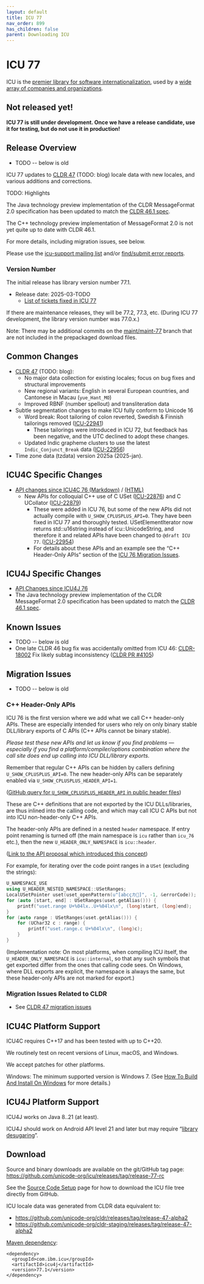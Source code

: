 ```yaml
---
layout: default
title: ICU 77
nav_order: 899
has_children: false
parent: Downloading ICU
---
```


<!--
© 2025 and later: Unicode, Inc. and others.
License & terms of use: http://www.unicode.org/copyright.html
-->

# ICU 77

ICU is the [premier library for software internationalization](https://icu.unicode.org/#h.i33fakvpjb7o),
used by a [wide array of companies and organizations](https://icu.unicode.org/#h.f9qwubthqabj).

## Not released yet!

**ICU 77 is still under development.
Once we have a release candidate, use it for testing, but do not use it in production!**

## Release Overview

* TODO -- below is old

ICU 77 updates to
[CLDR 47](https://cldr.unicode.org/downloads/cldr-47)
(TODO: blog)
locale data with new locales, and various additions and corrections.

TODO: Highlights

The Java technology preview implementation of the CLDR MessageFormat 2.0 specification has been updated to match the
[CLDR 46.1 spec](https://www.unicode.org/reports/tr35/tr35-74/tr35-messageFormat.html).

The C++ technology preview implementation of MessageFormat 2.0 is not yet quite up to date with CLDR 46.1.

For more details, including migration issues, see below.

Please use the [icu-support mailing list](https://icu.unicode.org/contacts) and/or [find/submit error reports](https://icu.unicode.org/bugs).

### Version Number

The initial release has library version number 77.1.

* Release date: 2025-03-TODO
  * [List of tickets fixed in ICU 77](https://unicode-org.atlassian.net/issues/?jql=project%20%3D%20ICU%20AND%20status%20%3D%20Done%20AND%20resolution%20in%20%28Fixed%2C%20%22Fixed%20by%20Other%20Ticket%22%29%20AND%20fixVersion%20%3D%2077.1%20ORDER%20BY%20component%20ASC%2C%20created%20DESC)

If there are maintenance releases, they will be 77.2, 77.3, etc. (During ICU 77 development, the library version number was 77.0.x.)

Note: There may be additional commits on the [maint/maint-77](https://github.com/unicode-org/icu/tree/maint/maint-77) branch that are not included in the prepackaged download files.

## Common Changes

* [CLDR 47](https://cldr.unicode.org/downloads/cldr-47)
  (TODO: blog):
  * No major data collection for existing locales; focus on bug fixes and structural improvements
  * New regional variants: English in several European countries, and Cantonese in Macau (`yue_Hant_MO`)
  * Improved RBNF (number spellout) and transliteration data
* Subtle segmentation changes to make ICU fully conform to Unicode 16
  * Word break: Root tailoring of colon reverted, Swedish & Finnish tailorings removed
    ([ICU-22941](https://unicode-org.atlassian.net/browse/ICU-22941))
    * These tailorings were introduced in ICU 72, but feedback has been negative,
      and the UTC declined to adopt these changes.
  * Updated Indic grapheme clusters to use the latest `Indic_Conjunct_Break` data
    ([ICU-22956](https://unicode-org.atlassian.net/browse/ICU-22956))
* Time zone data (tzdata) version 2025a (2025-jan).

## ICU4C Specific Changes

* [API changes since ICU4C 76 (Markdown)](https://github.com/unicode-org/icu/blob/maint/maint-77/icu4c/APIChangeReport.md) / [(HTML)](https://htmlpreview.github.io/?https://github.com/unicode-org/icu/blob/maint/maint-77/icu4c/APIChangeReport.html)
  * New APIs for colloquial C++ use of C USet ([ICU-22876](https://unicode-org.atlassian.net/browse/ICU-22876))
    and C UCollator ([ICU-22879](https://unicode-org.atlassian.net/browse/ICU-22879))
    * These were added in ICU 76, but some of the new APIs did not actually compile with `U_SHOW_CPLUSPLUS_API=0`.
      They have been fixed in ICU 77 and thoroughly tested.
      USetElementIterator now returns std::u16string instead of icu::UnicodeString,
      and therefore it and related APIs have been changed to `@draft ICU 77`.
      ([ICU-22954](https://unicode-org.atlassian.net/browse/ICU-22954))
    * For details about these APIs and an example see the
      “C++ Header-Only APIs” section of the [ICU 76 Migration Issues](76.md#migration-issues).

## ICU4J Specific Changes

* [API Changes since ICU4J 76](https://htmlpreview.github.io/?https://github.com/unicode-org/icu/blob/maint/maint-77/icu4j/APIChangeReport.html)
* The Java technology preview implementation of the CLDR MessageFormat 2.0 specification has been updated to match the
  [CLDR 46.1 spec](https://www.unicode.org/reports/tr35/tr35-74/tr35-messageFormat.html).

## Known Issues

* TODO -- below is old
* One late CLDR 46 bug fix was accidentally omitted from ICU 46:
  [CLDR-18002](https://unicode-org.atlassian.net/browse/CLDR-18002) Fix likely subtag inconsistency
  ([CLDR PR #4105](https://github.com/unicode-org/cldr/pull/4105))

## Migration Issues

* TODO -- below is old

### C++ Header-Only APIs
ICU 76 is the first version where we add what we call C++ header-only APIs.
These are especially intended for users who rely on only binary stable DLL/library exports of C APIs
(C++ APIs cannot be binary stable).

_Please test these new APIs and let us know if you find problems —
especially if you find a platform/compiler/options combination
where the call site does end up calling into ICU DLL/library exports._

Remember that regular C++ APIs can be hidden by callers defining `U_SHOW_CPLUSPLUS_API=0`.
The new header-only APIs can be separately enabled via `U_SHOW_CPLUSPLUS_HEADER_API=1`.

([GitHub query for `U_SHOW_CPLUSPLUS_HEADER_API` in public header files](https://github.com/search?q=repo%3Aunicode-org%2Ficu+U_SHOW_CPLUSPLUS_HEADER_API+path%3Aunicode%2F*.h&type=code))

These are C++ definitions that are not exported by the ICU DLLs/libraries,
are thus inlined into the calling code,
and which may call ICU C APIs but not into ICU non-header-only C++ APIs.

The header-only APIs are defined in a nested `header` namespace.
If entry point renaming is turned off (the main namespace is `icu` rather than `icu_76` etc.),
then the new `U_HEADER_ONLY_NAMESPACE` is `icu::header`.

([Link to the API proposal which introduced this concept](https://docs.google.com/document/d/1xERVccTYsptzjfbjcj6HDtoKVF_mEKmslPsOiQzzaFg/view#heading=h.cf4bmhjgozry))

For example, for iterating over the code point ranges in a `USet` (excluding the strings):

```c++
U_NAMESPACE_USE
using U_HEADER_NESTED_NAMESPACE::USetRanges;
LocalUSetPointer uset(uset_openPattern(u"[abcçカ🚴]", -1, &errorCode));
for (auto [start, end] : USetRanges(uset.getAlias())) {
    printf("uset.range U+%04lx..U+%04lx\n", (long)start, (long)end);
}
for (auto range : USetRanges(uset.getAlias())) {
    for (UChar32 c : range) {
        printf("uset.range.c U+%04lx\n", (long)c);
    }
}
```

(Implementation note: On most platforms, when compiling ICU itself,
the `U_HEADER_ONLY_NAMESPACE` is `icu::internal`,
so that any such symbols that get exported differ from the ones that calling code sees.
On Windows, where DLL exports are explicit,
the namespace is always the same, but these header-only APIs are not marked for export.)

### Migration Issues Related to CLDR
* See [CLDR 47 migration issues](https://cldr.unicode.org/downloads/cldr-47#migration)

## ICU4C Platform Support

ICU4C requires C++17 and has been tested with up to C++20.

We routinely test on recent versions of Linux, macOS, and Windows.

We accept patches for other platforms.

Windows: The minimum supported version is Windows 7. (See [How To Build And Install On Windows](../userguide/icu4c/build.html#how-to-build-and-install-on-windows) for more details.)

## ICU4J Platform Support

ICU4J works on Java 8..21 (at least).

ICU4J should work on Android API level 21 and later but may require “[library desugaring](https://developer.android.com/studio/write/java8-support#library-desugaring)”.

## Download

Source and binary downloads are available on the git/GitHub tag page: <https://github.com/unicode-org/icu/releases/tag/release-77-rc>

See the [Source Code Setup](../devsetup/source/) page for how to download the ICU file tree directly from GitHub.

ICU locale data was generated from CLDR data equivalent to:

* <https://github.com/unicode-org/cldr/releases/tag/release-47-alpha2>
* <https://github.com/unicode-org/cldr-staging/releases/tag/release-47-alpha2>

[Maven dependency](https://central.sonatype.com/artifact/com.ibm.icu/icu4j):
```
<dependency>
  <groupId>com.ibm.icu</groupId>
  <artifactId>icu4j</artifactId>
  <version>77.1</version>
</dependency>
```
